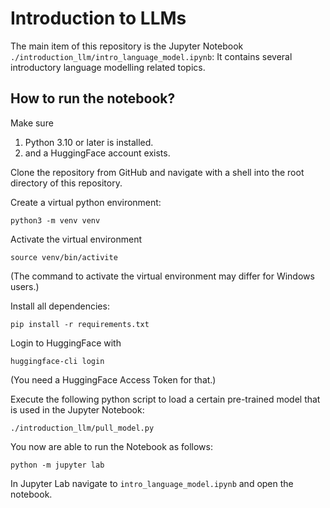 # Introduction to LLMs

The main item of this repository is the Jupyter Notebook `./introduction_llm/intro_language_model.ipynb`: It contains
several introductory language modelling related topics.

## How to run the notebook?

Make sure
1. Python 3.10 or later is installed.
2. and a HuggingFace account exists.

Clone the repository from GitHub and navigate with a shell into the root directory
of this repository.

Create a virtual python environment:

```
python3 -m venv venv
```

Activate the virtual environment 
```
source venv/bin/activite
```
(The command to activate the virtual environment may differ for Windows users.)

Install all dependencies:
```
pip install -r requirements.txt
```

Login to HuggingFace with 
```
huggingface-cli login
```
(You need a HuggingFace Access Token for that.)

Execute the following python script to load a certain pre-trained model that is used in the Jupyter Notebook: 
```
./introduction_llm/pull_model.py
```

You now are able to run the Notebook as follows:
```
python -m jupyter lab
```

In Jupyter Lab navigate to `intro_language_model.ipynb` and open the notebook.
